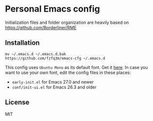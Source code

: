 # Personal Emacs config
Initialization files and folder organization are heavily based on https://github.com/Borderliner/RME

## Installation

```
mv ~/.emacs.d ~/.emacs.d.bak
https://github.com/fzfq3m/emacs-cfg ~/.emacs.d
```

This config uses `Ubuntu Mono` as its default font. Get it [here](https://fonts.google.com/specimen/Ubuntu+Mono).
In case you want to use your own font, edit the config files in these places:
* `early-init.el` for Emacs 27.0 and newer
* `conf/init-ui.el` for Emacs 26.3 and older

## License

MIT
